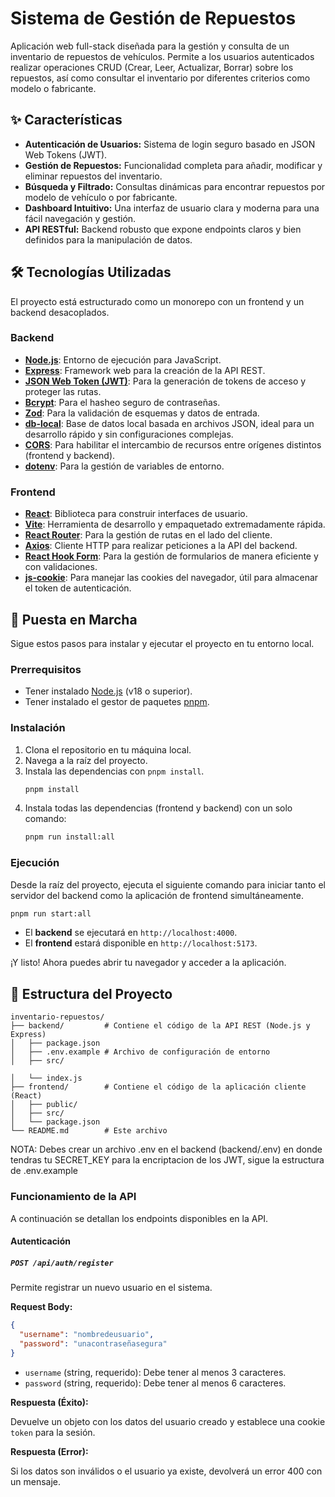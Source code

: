 # Sistema de Gestión de Repuestos

Aplicación web full-stack diseñada para la gestión y consulta de un inventario de repuestos de vehículos. Permite a los usuarios autenticados realizar operaciones CRUD (Crear, Leer, Actualizar, Borrar) sobre los repuestos, así como consultar el inventario por diferentes criterios como modelo o fabricante.

## ✨ Características

- **Autenticación de Usuarios:** Sistema de login seguro basado en JSON Web Tokens (JWT).
- **Gestión de Repuestos:** Funcionalidad completa para añadir, modificar y eliminar repuestos del inventario.
- **Búsqueda y Filtrado:** Consultas dinámicas para encontrar repuestos por modelo de vehículo o por fabricante.
- **Dashboard Intuitivo:** Una interfaz de usuario clara y moderna para una fácil navegación y gestión.
- **API RESTful:** Backend robusto que expone endpoints claros y bien definidos para la manipulación de datos.

## 🛠️ Tecnologías Utilizadas

El proyecto está estructurado como un monorepo con un frontend y un backend desacoplados.

### Backend

- **[Node.js](https://nodejs.org/)**: Entorno de ejecución para JavaScript.
- **[Express](https://expressjs.com/)**: Framework web para la creación de la API REST.
- **[JSON Web Token (JWT)](https://jwt.io/)**: Para la generación de tokens de acceso y proteger las rutas.
- **[Bcrypt](https://www.npmjs.com/package/bcrypt)**: Para el hasheo seguro de contraseñas.
- **[Zod](https://zod.dev/)**: Para la validación de esquemas y datos de entrada.
- **[db-local](https://www.npmjs.com/package/db-local)**: Base de datos local basada en archivos JSON, ideal para un desarrollo rápido y sin configuraciones complejas.
- **[CORS](https://www.npmjs.com/package/cors)**: Para habilitar el intercambio de recursos entre orígenes distintos (frontend y backend).
- **[dotenv](https://www.npmjs.com/package/dotenv)**: Para la gestión de variables de entorno.

### Frontend

- **[React](https://react.dev/)**: Biblioteca para construir interfaces de usuario.
- **[Vite](https://vitejs.dev/)**: Herramienta de desarrollo y empaquetado extremadamente rápida.
- **[React Router](https://reactrouter.com/)**: Para la gestión de rutas en el lado del cliente.
- **[Axios](https://axios-http.com/)**: Cliente HTTP para realizar peticiones a la API del backend.
- **[React Hook Form](https://react-hook-form.com/)**: Para la gestión de formularios de manera eficiente y con validaciones.
- **[js-cookie](https://github.com/js-cookie/js-cookie)**: Para manejar las cookies del navegador, útil para almacenar el token de autenticación.

## 🚀 Puesta en Marcha

Sigue estos pasos para instalar y ejecutar el proyecto en tu entorno local.

### Prerrequisitos

- Tener instalado [Node.js](https://nodejs.org/en/) (v18 o superior).
- Tener instalado el gestor de paquetes [pnpm](https://pnpm.io/installation).

### Instalación

1. Clona el repositorio en tu máquina local.
2. Navega a la raíz del proyecto.
3. Instala las dependencias con `pnpm install`.
   ```bash
   pnpm install
   ```
4. Instala todas las dependencias (frontend y backend) con un solo comando:
   ```bash
   pnpm run install:all
   ```

### Ejecución

Desde la raíz del proyecto, ejecuta el siguiente comando para iniciar tanto el servidor del backend como la aplicación de frontend simultáneamente.

```bash
pnpm run start:all
```

- El **backend** se ejecutará en `http://localhost:4000`.
- El **frontend** estará disponible en `http://localhost:5173`.

¡Y listo! Ahora puedes abrir tu navegador y acceder a la aplicación.

## 📂 Estructura del Proyecto

```
inventario-repuestos/
├── backend/         # Contiene el código de la API REST (Node.js y Express)
│   ├── package.json
│   ├── .env.example # Archivo de configuración de entorno
│   ├── src/

│   └── index.js
├── frontend/        # Contiene el código de la aplicación cliente (React)
│   ├── public/
│   ├── src/
│   └── package.json
└── README.md        # Este archivo
```

NOTA: Debes crear un archivo .env en el backend (backend/.env) en donde tendras tu SECRET_KEY para la encriptacion de los JWT, sigue la estructura de .env.example

### Funcionamiento de la API

A continuación se detallan los endpoints disponibles en la API.

#### Autenticación

##### `POST /api/auth/register`

Permite registrar un nuevo usuario en el sistema.

**Request Body:**

```json
{
  "username": "nombredeusuario",
  "password": "unacontraseñasegura"
}
```

- `username` (string, requerido): Debe tener al menos 3 caracteres.
- `password` (string, requerido): Debe tener al menos 6 caracteres.

**Respuesta (Éxito):**

Devuelve un objeto con los datos del usuario creado y establece una cookie `token` para la sesión.

**Respuesta (Error):**

Si los datos son inválidos o el usuario ya existe, devolverá un error 400 con un mensaje.
